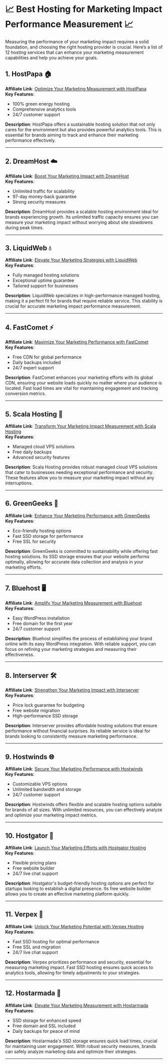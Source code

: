 # 📈 Best Hosting for Marketing Impact Performance Measurement 📈

Measuring the performance of your marketing impact requires a solid foundation, and choosing the right hosting provider is crucial. Here’s a list of 12 hosting services that can enhance your marketing measurement capabilities and help you achieve your goals.

## 1. HostPapa 🏠
**Affiliate Link**: [Optimize Your Marketing Measurement with HostPapa](https://snipitx.com/hostpapa-jy)  
**Key Features**:
- 100% green energy hosting
- Comprehensive analytics tools
- 24/7 customer support

**Description**: HostPapa offers a sustainable hosting solution that not only cares for the environment but also provides powerful analytics tools. This is essential for brands aiming to track and enhance their marketing performance effectively.

---

## 2. DreamHost ☁️
**Affiliate Link**: [Boost Your Marketing Impact with DreamHost](https://snipitx.com/dreamhost-jy)  
**Key Features**:
- Unlimited traffic for scalability
- 97-day money-back guarantee
- Strong security measures

**Description**: DreamHost provides a scalable hosting environment ideal for brands experiencing growth. Its unlimited traffic capacity ensures you can measure your marketing impact without worrying about site slowdowns during peak times.

---

## 3. LiquidWeb 💧
**Affiliate Link**: [Elevate Your Marketing Strategies with LiquidWeb](https://snipitx.com/liquidweb-jy)  
**Key Features**:
- Fully managed hosting solutions
- Exceptional uptime guarantee
- Tailored support for businesses

**Description**: LiquidWeb specializes in high-performance managed hosting, making it a perfect fit for brands that require reliable service. This stability is crucial for accurate marketing impact performance measurement.

---

## 4. FastComet ⚡
**Affiliate Link**: [Maximize Your Marketing Performance with FastComet](https://snipitx.com/fastcomet-jy)  
**Key Features**:
- Free CDN for global performance
- Daily backups included
- 24/7 expert support

**Description**: FastComet enhances your marketing efforts with its global CDN, ensuring your website loads quickly no matter where your audience is located. Fast load times are vital for maintaining engagement and tracking conversion metrics.

---

## 5. Scala Hosting 🚀
**Affiliate Link**: [Transform Your Marketing Impact Measurement with Scala Hosting](https://snipitx.com/scala-jy)  
**Key Features**:
- Managed cloud VPS solutions
- Free daily backups
- Advanced security features

**Description**: Scala Hosting provides robust managed cloud VPS solutions that cater to businesses needing exceptional performance and security. These features allow you to measure your marketing impact without any interruptions.

---

## 6. GreenGeeks 🌱
**Affiliate Link**: [Enhance Your Marketing Performance with GreenGeeks](https://snipitx.com/greengeeks-jy)  
**Key Features**:
- Eco-friendly hosting options
- Fast SSD storage for performance
- Free SSL for security

**Description**: GreenGeeks is committed to sustainability while offering fast hosting solutions. Its SSD storage ensures that your website performs optimally, allowing for accurate data collection and analysis in your marketing efforts.

---

## 7. Bluehost 🖥️
**Affiliate Link**: [Amplify Your Marketing Measurement with Bluehost](https://snipitx.com/bluehost-jy)  
**Key Features**:
- Easy WordPress installation
- Free domain for the first year
- 24/7 customer support

**Description**: Bluehost simplifies the process of establishing your brand online with its easy WordPress integration. With reliable support, you can focus on refining your marketing strategies and measuring their effectiveness.

---

## 8. Interserver 🛠️
**Affiliate Link**: [Strengthen Your Marketing Impact with Interserver](https://snipitx.com/interserver-jy)  
**Key Features**:
- Price lock guarantee for budgeting
- Free website migration
- High-performance SSD storage

**Description**: Interserver provides affordable hosting solutions that ensure performance without financial surprises. Its reliable service is ideal for brands looking to consistently measure marketing performance.

---

## 9. Hostwinds 🌐
**Affiliate Link**: [Secure Your Marketing Performance with Hostwinds](https://snipitx.com/hostwinds-jy)  
**Key Features**:
- Customizable VPS options
- Unlimited bandwidth and storage
- 24/7 customer support

**Description**: Hostwinds offers flexible and scalable hosting options suitable for brands of all sizes. With unlimited resources, you can effectively analyze and optimize your marketing impact metrics.

---

## 10. Hostgator 🐊
**Affiliate Link**: [Launch Your Marketing Efforts with Hostgator Hosting](https://snipitx.com/hostgator-jy)  
**Key Features**:
- Flexible pricing plans
- Free website builder
- 24/7 live chat support

**Description**: Hostgator's budget-friendly hosting options are perfect for startups looking to establish a digital presence. Its free website builder allows you to create an effective marketing platform quickly.

---

## 11. Verpex 🔑
**Affiliate Link**: [Unlock Your Marketing Potential with Verpex Hosting](https://snipitx.com/verpex-jy)  
**Key Features**:
- Fast SSD hosting for optimal performance
- Free SSL and migration
- 24/7 live chat support

**Description**: Verpex prioritizes performance and security, essential for measuring marketing impact. Fast SSD hosting ensures quick access to analytics tools, allowing for timely adjustments to your strategies.

---

## 12. Hostarmada 🌟
**Affiliate Link**: [Elevate Your Marketing Measurement with Hostarmada](https://snipitx.com/hostarmada-jy)  
**Key Features**:
- SSD storage for enhanced speed
- Free domain and SSL included
- Daily backups for peace of mind

**Description**: Hostarmada's SSD storage ensures quick load times, crucial for maintaining user engagement. With robust security measures, brands can safely analyze marketing data and optimize their strategies.

---
